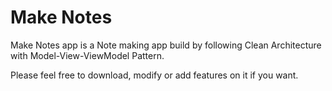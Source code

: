 
# Make Notes

Make Notes app is a Note making app build by following Clean Architecture 
with Model-View-ViewModel Pattern.

Please feel free to download, modify or add features on it if you want.

